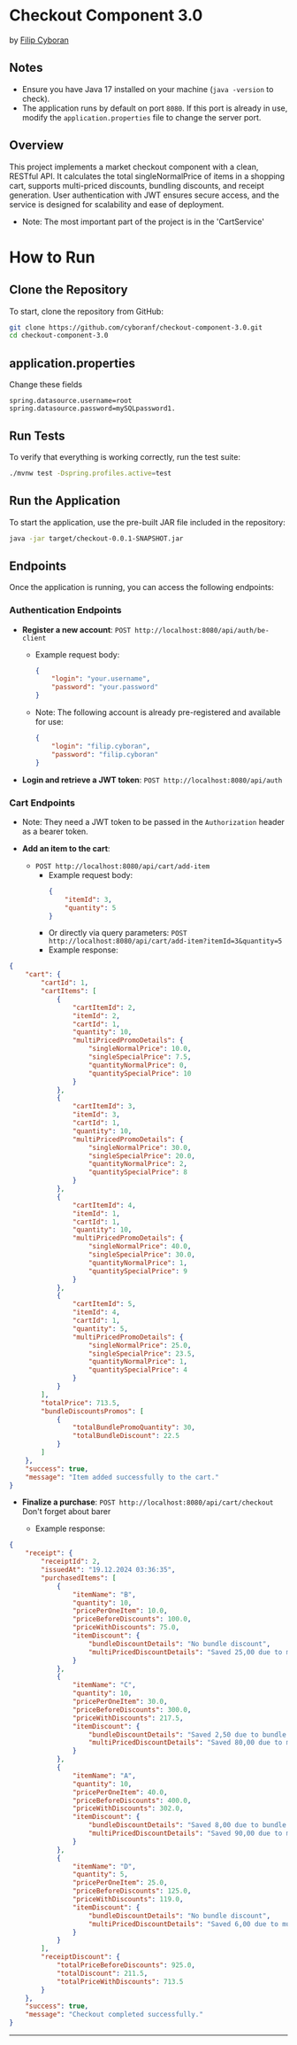 # Checkout Component 3.0
by [Filip Cyboran](https://github.com/cyboranf)

## Notes
- Ensure you have Java 17 installed on your machine (`java -version` to check).
- The application runs by default on port `8080`. If this port is already in use, modify the `application.properties` file to change the server port.

## Overview
This project implements a market checkout component with a clean, RESTful API. It calculates the total singleNormalPrice of items in a shopping cart, supports multi-priced discounts, bundling discounts, and receipt generation. User authentication with JWT ensures secure access, and the service is designed for scalability and ease of deployment.
- Note: The most important part of the project is in the 'CartService'

# How to Run

## Clone the Repository
To start, clone the repository from GitHub:
```bash
git clone https://github.com/cyboranf/checkout-component-3.0.git
cd checkout-component-3.0
```

## application.properties

Change these fields
```properties
spring.datasource.username=root
spring.datasource.password=mySQLpassword1.
```


## Run Tests
To verify that everything is working correctly, run the test suite:
```bash
./mvnw test -Dspring.profiles.active=test
```

## Run the Application
To start the application, use the pre-built JAR file included in the repository:
```bash
java -jar target/checkout-0.0.1-SNAPSHOT.jar
```

## Endpoints
Once the application is running, you can access the following endpoints:

### Authentication Endpoints
- **Register a new account**: `POST http://localhost:8080/api/auth/be-client`
  - Example request body:
    ```json
    {
        "login": "your.username",
        "password": "your.password"
    }
    ```
  - Note: The following account is already pre-registered and available for use:
    ```json
    {
        "login": "filip.cyboran",
        "password": "filip.cyboran"
    }
    ```

- **Login and retrieve a JWT token**: `POST http://localhost:8080/api/auth`

### Cart Endpoints
  - Note: They need a JWT token to be passed in the `Authorization` header as a bearer token.
  

- **Add an item to the cart**:
  - `POST http://localhost:8080/api/cart/add-item`
    - Example request body:
      ```json
      {
          "itemId": 3,
          "quantity": 5
      }
      ```
    - Or directly via query parameters:
      `POST http://localhost:8080/api/cart/add-item?itemId=3&quantity=5`
    - Example response:
```json
{
    "cart": {
        "cartId": 1,
        "cartItems": [
            {
                "cartItemId": 2,
                "itemId": 2,
                "cartId": 1,
                "quantity": 10,
                "multiPricedPromoDetails": {
                    "singleNormalPrice": 10.0,
                    "singleSpecialPrice": 7.5,
                    "quantityNormalPrice": 0,
                    "quantitySpecialPrice": 10
                }
            },
            {
                "cartItemId": 3,
                "itemId": 3,
                "cartId": 1,
                "quantity": 10,
                "multiPricedPromoDetails": {
                    "singleNormalPrice": 30.0,
                    "singleSpecialPrice": 20.0,
                    "quantityNormalPrice": 2,
                    "quantitySpecialPrice": 8
                }
            },
            {
                "cartItemId": 4,
                "itemId": 1,
                "cartId": 1,
                "quantity": 10,
                "multiPricedPromoDetails": {
                    "singleNormalPrice": 40.0,
                    "singleSpecialPrice": 30.0,
                    "quantityNormalPrice": 1,
                    "quantitySpecialPrice": 9
                }
            },
            {
                "cartItemId": 5,
                "itemId": 4,
                "cartId": 1,
                "quantity": 5,
                "multiPricedPromoDetails": {
                    "singleNormalPrice": 25.0,
                    "singleSpecialPrice": 23.5,
                    "quantityNormalPrice": 1,
                    "quantitySpecialPrice": 4
                }
            }
        ],
        "totalPrice": 713.5,
        "bundleDiscountsPromos": [
            {
                "totalBundlePromoQuantity": 30,
                "totalBundleDiscount": 22.5
            }
        ]
    },
    "success": true,
    "message": "Item added successfully to the cart."
}
```

- **Finalize a purchase**: `POST http://localhost:8080/api/cart/checkout` Don't forget about barer

  - Example response:

```json
{
    "receipt": {
        "receiptId": 2,
        "issuedAt": "19.12.2024 03:36:35",
        "purchasedItems": [
            {
                "itemName": "B",
                "quantity": 10,
                "pricePerOneItem": 10.0,
                "priceBeforeDiscounts": 100.0,
                "priceWithDiscounts": 75.0,
                "itemDiscount": {
                    "bundleDiscountDetails": "No bundle discount",
                    "multiPricedDiscountDetails": "Saved 25,00 due to multi-price promo"
                }
            },
            {
                "itemName": "C",
                "quantity": 10,
                "pricePerOneItem": 30.0,
                "priceBeforeDiscounts": 300.0,
                "priceWithDiscounts": 217.5,
                "itemDiscount": {
                    "bundleDiscountDetails": "Saved 2,50 due to bundle discount on 5 items",
                    "multiPricedDiscountDetails": "Saved 80,00 due to multi-price promo"
                }
            },
            {
                "itemName": "A",
                "quantity": 10,
                "pricePerOneItem": 40.0,
                "priceBeforeDiscounts": 400.0,
                "priceWithDiscounts": 302.0,
                "itemDiscount": {
                    "bundleDiscountDetails": "Saved 8,00 due to bundle discount on 10 items",
                    "multiPricedDiscountDetails": "Saved 90,00 due to multi-price promo"
                }
            },
            {
                "itemName": "D",
                "quantity": 5,
                "pricePerOneItem": 25.0,
                "priceBeforeDiscounts": 125.0,
                "priceWithDiscounts": 119.0,
                "itemDiscount": {
                    "bundleDiscountDetails": "No bundle discount",
                    "multiPricedDiscountDetails": "Saved 6,00 due to multi-price promo"
                }
            }
        ],
        "receiptDiscount": {
            "totalPriceBeforeDiscounts": 925.0,
            "totalDiscount": 211.5,
            "totalPriceWithDiscounts": 713.5
        }
    },
    "success": true,
    "message": "Checkout completed successfully."
}
```

---


